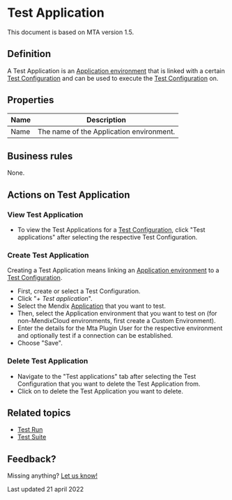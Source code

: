 # Test Application 

This document is based on MTA version 1.5.

## Definition

A Test Application is an [Application environment](application-environment) that is linked with a certain [Test Configuration](test-configuration) and can be used to execute the [Test Configuration](test-configuration) on. 

## Properties

| Name | Description |
| ----------- | ----------- |
| Name | The name of the Application environment. |

## Business rules

None.

## Actions on Test Application 

### View Test Application 
- To view the Test Applications for a [Test Configuration](test-configuration), click "Test applications" after selecting the respective Test Configuration.

### Create Test Application 
Creating a Test Application means linking an [Application environment](application-environment) to a [Test Configuration](test-configuration).
- First, create or select a Test Configuration.
- Click "*+ Test application*".
- Select the Mendix [Application](application) that you want to test.
- Then, select the Application environment that you want to test on (for non-MendixCloud environments, first create a Custom Environment).
- Enter the details for the Mta Plugin User for the respective environment and optionally test if a connection can be established.
- Choose "Save".

### Delete Test Application 
- Navigate to the "Test applications" tab after selecting the Test Configuration that you want to delete the Test Application from.
- Click on <i class="fas fa-trash-alt"></i> to delete the Test Application you want to delete.

## Related topics
- [Test Run](test-run)
- [Test Suite](test-suite)

## Feedback?
Missing anything? [Let us know!](mailto:support@menditect.com)

Last updated 21 april 2022